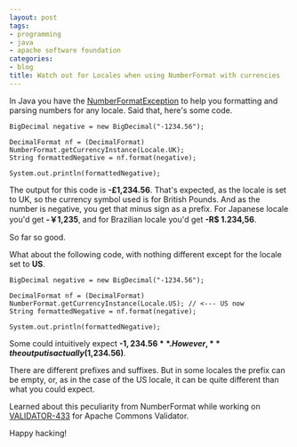 ```yaml
---
layout: post
tags:
- programming
- java
- apache software foundation
categories:
- blog
title: Watch out for Locales when using NumberFormat with currencies
---
```


In Java you have the [NumberFormatException](https://docs.oracle.com/javase/9/docs/api/java/text/NumberFormat.html)
to help you formatting and parsing numbers for any locale. Said that, here's some code.

```shell
BigDecimal negative = new BigDecimal("-1234.56");

DecimalFormat nf = (DecimalFormat) NumberFormat.getCurrencyInstance(Locale.UK);
String formattedNegative = nf.format(negative);

System.out.println(formattedNegative);
```

The output for this code is **-£1,234.56**. That's expected, as the locale is set to
UK, so the currency symbol used is for British Pounds. And as the number is negative, you
get that minus sign as a prefix. For Japanese locale you'd get **-￥1,235**, and for Brazilian
locale you'd get **-R$ 1.234,56**.

So far so good. 

What about the following code, with nothing different except for the locale set to **US**.

```shell
BigDecimal negative = new BigDecimal("-1234.56");

DecimalFormat nf = (DecimalFormat) NumberFormat.getCurrencyInstance(Locale.US); // <--- US now
String formattedNegative = nf.format(negative);

System.out.println(formattedNegative);
```

Some could intuitively expect **-$1,234.56**. However, **the output is actually ($1,234.56)**.

There are different prefixes and suffixes. But in some locales the prefix can be empty, or, as
in the case of the US locale, it can be quite different than what you could expect.

Learned about this peculiarity from NumberFormat while working on [VALIDATOR-433](https://issues.apache.org/jira/browse/VALIDATOR-433) for Apache Commons Validator.

Happy hacking!
